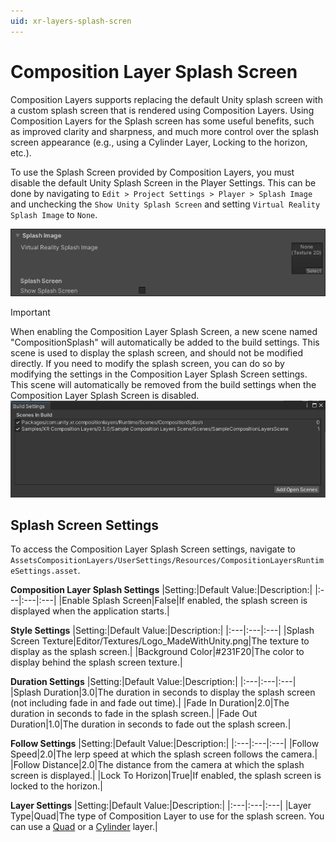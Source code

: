 ```yaml
---
uid: xr-layers-splash-scren
---
```


# Composition Layer Splash Screen
Composition Layers supports replacing the default Unity splash screen with a custom splash screen that is rendered using Composition Layers. Using Composition Layers for the Splash screen has some useful benefits, such as improved clarity and sharpness, and much more control over the splash screen appearance (e.g., using a Cylinder Layer, Locking to the horizon, etc.).


To use the Splash Screen provided by Composition Layers, you must disable the default Unity Splash Screen in the Player Settings. This can be done by navigating to `Edit > Project Settings > Player > Splash Image` and unchecking the `Show Unity Splash Screen` and setting `Virtual Reality Splash Image` to `None`.

![](images/disable-splash.png)

> [!IMPORTANT]
> When enabling the Composition Layer Splash Screen, a new scene named "CompositionSplash" will automatically be added to the build settings. This scene is used to display the splash screen, and should not be modified directly. If you need to modify the splash screen, you can do so by modifying the settings in the Composition Layer Splash Screen settings. This scene will automatically be removed from the build settings when the Composition Layer Splash Screen is disabled.
![](images/splash-scene.png)

## Splash Screen Settings
To access the Composition Layer Splash Screen settings, navigate to `AssetsCompositionLayers/UserSettings/Resources/CompositionLayersRuntimeSettings.asset`.

**Composition Layer Splash Settings**
|Setting:|Default Value:|Description:|
|:---|:---|:---|
|Enable Splash Screen|False|If enabled, the splash screen is displayed when the application starts.|

**Style Settings**
|Setting:|Default Value:|Description:|
|:---|:---|:---|
|Splash Screen Texture|Editor/Textures/Logo_MadeWithUnity.png|The texture to display as the splash screen.|
|Background Color|#231F20|The color to display behind the splash screen texture.|

**Duration Settings**
|Setting:|Default Value:|Description:|
|:---|:---|:---|
|Splash Duration|3.0|The duration in seconds to display the splash screen (not including fade in and fade out time).|
|Fade In Duration|2.0|The duration in seconds to fade in the splash screen.|
|Fade Out Duration|1.0|The duration in seconds to fade out the splash screen.|

**Follow Settings**
|Setting:|Default Value:|Description:|
|:---|:---|:---|
|Follow Speed|2.0|The lerp speed at which the splash screen follows the camera.|
|Follow Distance|2.0|The distance from the camera at which the splash screen is displayed.|
|Lock To Horizon|True|If enabled, the splash screen is locked to the horizon.|

**Layer Settings**
|Setting:|Default Value:|Description:|
|:---|:---|:---|
|Layer Type|Quad|The type of Composition Layer to use for the splash screen. You can use a [Quad](overview.md) or a [Cylinder](overview.md) layer.|